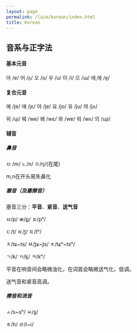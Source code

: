 ```yaml
---
layout: page
permalink: /laim/korean/index.html
title: Korean
---
```


## 音系与正字法

#### 基本元音

아 /ɐ/ 어 /ʌ̹/ 오 /o/ 우 /u/ 이 /i/ 으 /ɯ/ 애,에 /e̞/

#### 复合元音

예 /je/ 얘 /jɛ/ 야 /jɐ/ 요 /jo/ 유 /ju/ 여 /jʌ/

위 /ɥi/ 웨 /we/ 왜 /wɛ/ 와 /wɐ/ 워 /wʌ/ 의 /ɰi/

#### 辅音

##### 鼻音

ㅁ /m/ ㄴ/n/ ㅇ/ŋ/(在尾)

m,n在开头易失鼻化

##### 塞音（及塞擦音）

塞音三分：**平音**、**紧音**、**送气音**

ㅂ/p/ ㅃ/p͈/ ㅍ/pʰ/

ㄷ/t/ ㄸ/t͈/ ㅌ/tʰ/

ㅈ/tɕ~ts/ ㅉ/t͈ɕ~t͈s/ ㅊ/tɕʰ~tsʰ/

ㄱ/k/ ㄲ/k͈/ ㅋ/kʰ/

平音在响音间会略微浊化，在词首会略微送气化，低调。

送气音和紧音高调。

##### 擦音和流音

ㅅ/s~sʰ/ ㅆ/s͈/

ㅎ/h/ ㄹ/l~ɾ/
